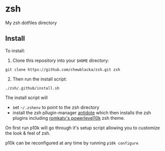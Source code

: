 # zsh
My zsh dotfiles directory

## Install
To install:
1. Clone this repository into your `$HOME` directory:
```Sh
git clone https://github.com/chewblacka/zsh.git zsh
```
2. Then run the install script:
```Sh
./zsh/.github/install.sh
```
The install script will
- set `~/.zshenv` to point to the zsh directory
- install the zsh pllugin-manager [antidote](https://getantidote.github.io/)
which then installs the zsh plugins including 
[romkatv's powerlevel10k](https://github.com/romkatv/powerlevel10k) zsh theme.

On first run p10k will go through it's setup script allowing you to customize the look & feel of zsh.

p10k can be reconfigured at any time by running `p10k configure`
